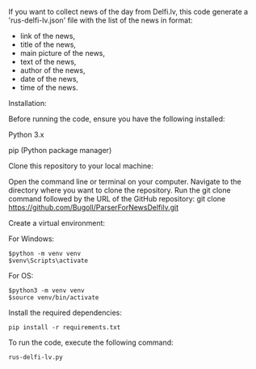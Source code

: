If you want to collect news of the day from Delfi.lv, this code generate a 'rus-delfi-lv.json' file with the list of the news in format: 

- link of the news, 
- title of the news, 
- main picture of the news,    
- text of the news,
- author of the news,
- date of the news,
- time of the news.

Installation:

Before running the code, ensure you have the following installed:

Python 3.x

pip (Python package manager)



Clone this repository to your local machine:

Open the command line or terminal on your computer.
Navigate to the directory where you want to clone the repository.
Run the git clone command followed by the URL of the GitHub repository:
git clone https://github.com/Bugoll/ParserForNewsDelfilv.git

Create a virtual environment:

For Windows:

    $python -m venv venv
    $venv\Scripts\activate

For OS:

    $python3 -m venv venv
    $source venv/bin/activate

Install the required dependencies:

    pip install -r requirements.txt
    
  
To run the code, execute the following command:

    rus-delfi-lv.py


